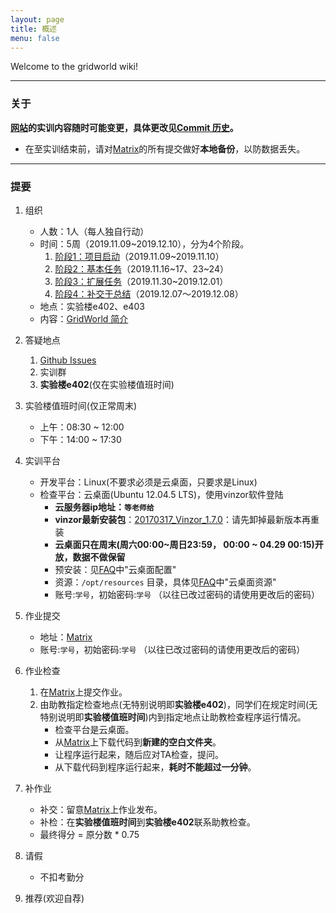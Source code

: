 ```yaml
---
layout: page
title: 概述
menu: false
---
```



Welcome to the gridworld wiki!


----------

### 关于
**[网站](https://se-2019.github.io/)的实训内容随时可能变更，具体更改见[Commit 历史](https://github.com/se-2019/se-2019.github.io/commits/master)。**

 - 在至实训结束前，请对[Matrix](https://vmatrix.org.cn)的所有提交做好**本地备份**，以防数据丢失。


----------


### 提要

 1. 组织
    - 人数：1人（每人独自行动）
    - 时间：5周（2019.11.09~2019.12.10），分为4个阶段。
         1. [阶段1：项目启动](./Stage1)（2019.11.09~2019.11.10）
         2. [阶段2：基本任务](./Stage2)（2019.11.16~17、23~24）
         3. [阶段3：扩展任务](./Stage3)（2019.11.30~2019.12.01）
         4. [阶段4：补交于总结](./Task--Report-Summary)（2019.12.07～2019.12.08）
    - 地点：实验楼e402、e403
    - 内容：[GridWorld 简介](./GridWorld)
 2. 答疑地点
    1. [Github Issues](https://github.com/se-2019/se-2019.github.io/issues)
    2. 实训群
    3. **实验楼e402**(仅在实验楼值班时间)
 3. 实验楼值班时间(仅正常周末)
    - 上午：08:30 ~ 12:00
    - 下午：14:00 ~ 17:30
 4. 实训平台
    - 开发平台：Linux(不要求必须是云桌面，只要求是Linux)
    - 检查平台：云桌面(Ubuntu 12.04.5 LTS)，使用vinzor软件登陆
        - **云服务器ip地址：`等老师给`**
        - **vinzor最新安装包**：[20170317\_Vinzor\_1.7.0](./resources/20170317-vinzor-1.7.0.zip)：请先卸掉最新版本再重装
        - **云桌面只在周末(周六00:00~周日23:59， 00:00 ~ 04.29 00:15)开放，数据不做保留**
        - 预安装：见[FAQ](./FAQ)中"云桌面配置"
        - 资源：`/opt/resources` 目录，具体见[FAQ](./FAQ)中"云桌面资源"
        - 账号:`学号`，初始密码:`学号` （以往已改过密码的请使用更改后的密码）

 5. 作业提交
    - 地址：[Matrix](https://vmatrix.org.cn)
    - 账号:`学号`，初始密码:`学号` （以往已改过密码的请使用更改后的密码）

 6. 作业检查
    1. 在[Matrix](https://vmatrix.org.cn)上提交作业。
    2. 由助教指定检查地点(无特别说明即**实验楼e402**)，同学们在规定时间(无特别说明即**实验楼值班时间**)内到指定地点让助教检查程序运行情况。
        - 检查平台是云桌面。
        - 从[Matrix](https://vmatrix.org.cn)上下载代码到**新建的空白文件夹**。
        - 让程序运行起来，随后应对TA检查，提问。
        - 从下载代码到程序运行起来，**耗时不能超过一分钟**。

 7. 补作业
    - 补交：留意[Matrix](https://vmatrix.org.cn)上作业发布。
    - 补检：在**实验楼值班时间**到**实验楼e402**联系助教检查。
    - 最终得分 = 原分数 * 0.75

 8. 请假
    - 不扣考勤分

 9. 推荐(欢迎自荐)
